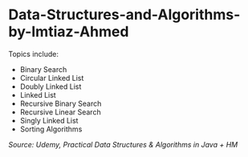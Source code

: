# Data-Structures-and-Algorithms-by-Imtiaz-Ahmed

Topics include: 
  - Binary Search
  - Circular Linked List
  - Doubly Linked List
  - Linked List
  - Recursive Binary Search
  - Recursive Linear Search
  - Singly Linked List
  - Sorting Algorithms



*Source: Udemy, Practical Data Structures & Algorithms in Java + HM*
